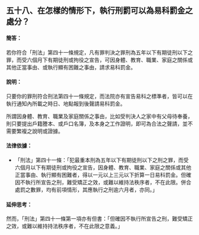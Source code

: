 ## 五十八、在怎樣的情形下，執行刑罰可以為易科罰金之處分？

#### 簡答：

若你符合「刑法」第四十一條規定，凡有罪判決之罪刑為五年以下有期徒刑以下之罪，而受六個月下有期徒刑或拘役之宣告，可因身體、教育、職業、家庭之關係或其他正當事由、或執行顯有困難之事由，請求易科罰金。

#### 說明：

只要你的罪刑符合刑法第四十一條規定，而法院亦有宣告易科之標準者，皆可以在執行通知內所載之時日、地點報到後聲請易科罰金。

所謂因身體、教育、職業及家庭關係之事由，比如受判決人之家中有父母待奉養，則只要提出戶籍謄本、或戶口名簿，及本身之工作證明，即可為合法之聲請，並不需要繁複之說明或證據。

#### 法律依據：

* 「刑法」第四十一條：「犯最重本刑為五年以下有期徒刑以下之刑之罪，而受六個月以下有期徒刑或拘役之宣告，因身體、教育、職業、家庭之關係或其他正當事由、執行顯有困難者，得以一元以上三元以下折算一日易科罰金。但確因不執行所宣告之刑，難受矯正之效，或難以維持法秩序者，不在此限。併合處罰之數罪，均有前項情形，其應執行之刑逾六月者，亦同。」

#### 延伸思考：

然而，「刑法」第四十一條第一項亦有但書：「但確因不執行所宣告之刑，難受矯正之效，或難以維持持法秩序者，不在此限之意義。」
